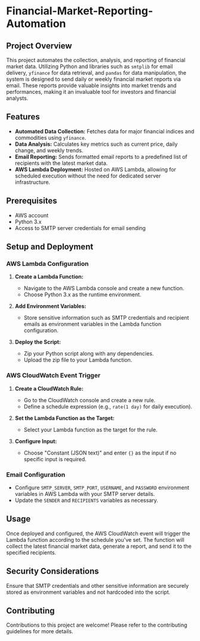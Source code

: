 # Financial-Market-Reporting-Automation


## Project Overview
This project automates the collection, analysis, and reporting of financial market data. Utilizing Python and libraries such as `smtplib` for email delivery, `yfinance` for data retrieval, and `pandas` for data manipulation, the system is designed to send daily or weekly financial market reports via email. These reports provide valuable insights into market trends and performances, making it an invaluable tool for investors and financial analysts.

## Features
- **Automated Data Collection:** Fetches data for major financial indices and commodities using `yfinance`.
- **Data Analysis:** Calculates key metrics such as current price, daily change, and weekly trends.
- **Email Reporting:** Sends formatted email reports to a predefined list of recipients with the latest market data.
- **AWS Lambda Deployment:** Hosted on AWS Lambda, allowing for scheduled execution without the need for dedicated server infrastructure.

## Prerequisites
- AWS account
- Python 3.x
- Access to SMTP server credentials for email sending

## Setup and Deployment

### AWS Lambda Configuration
1. **Create a Lambda Function:**
   - Navigate to the AWS Lambda console and create a new function.
   - Choose Python 3.x as the runtime environment.

2. **Add Environment Variables:**
   - Store sensitive information such as SMTP credentials and recipient emails as environment variables in the Lambda function configuration.

3. **Deploy the Script:**
   - Zip your Python script along with any dependencies.
   - Upload the zip file to your Lambda function.

### AWS CloudWatch Event Trigger
1. **Create a CloudWatch Rule:**
   - Go to the CloudWatch console and create a new rule.
   - Define a schedule expression (e.g., `rate(1 day)` for daily execution).

2. **Set the Lambda Function as the Target:**
   - Select your Lambda function as the target for the rule.

3. **Configure Input:**
   - Choose "Constant (JSON text)" and enter `{}` as the input if no specific input is required.

### Email Configuration
- Configure `SMTP_SERVER`, `SMTP_PORT`, `USERNAME`, and `PASSWORD` environment variables in AWS Lambda with your SMTP server details.
- Update the `SENDER` and `RECIPIENTS` variables as necessary.

## Usage
Once deployed and configured, the AWS CloudWatch event will trigger the Lambda function according to the schedule you've set. The function will collect the latest financial market data, generate a report, and send it to the specified recipients.

## Security Considerations
Ensure that SMTP credentials and other sensitive information are securely stored as environment variables and not hardcoded into the script.

## Contributing
Contributions to this project are welcome! Please refer to the contributing guidelines for more details.
